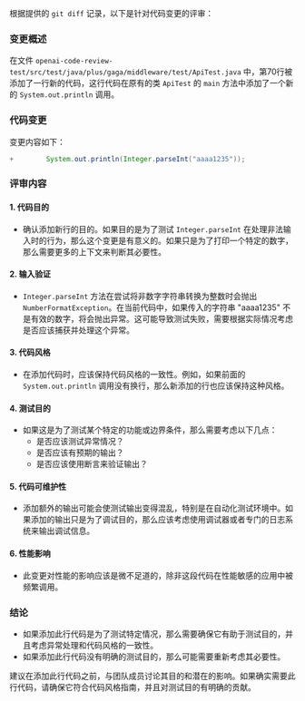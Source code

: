 根据提供的 `git diff` 记录，以下是针对代码变更的评审：

### 变更概述
在文件 `openai-code-review-test/src/test/java/plus/gaga/middleware/test/ApiTest.java` 中，第70行被添加了一行新的代码，这行代码在原有的类 `ApiTest` 的 `main` 方法中添加了一个新的 `System.out.println` 调用。

### 代码变更
变更内容如下：
```java
+        System.out.println(Integer.parseInt("aaaa1235"));
```

### 评审内容

#### 1. 代码目的
- 确认添加新行的目的。如果目的是为了测试 `Integer.parseInt` 在处理非法输入时的行为，那么这个变更是有意义的。如果只是为了打印一个特定的数字，那么需要更多的上下文来判断其必要性。

#### 2. 输入验证
- `Integer.parseInt` 方法在尝试将非数字字符串转换为整数时会抛出 `NumberFormatException`。在当前代码中，如果传入的字符串 "aaaa1235" 不是有效的数字，将会抛出异常。这可能导致测试失败，需要根据实际情况考虑是否应该捕获并处理这个异常。

#### 3. 代码风格
- 在添加代码时，应该保持代码风格的一致性。例如，如果前面的 `System.out.println` 调用没有换行，那么新添加的行也应该保持这种风格。

#### 4. 测试目的
- 如果这是为了测试某个特定的功能或边界条件，那么需要考虑以下几点：
  - 是否应该测试异常情况？
  - 是否应该有预期的输出？
  - 是否应该使用断言来验证输出？

#### 5. 代码可维护性
- 添加额外的输出可能会使测试输出变得混乱，特别是在自动化测试环境中。如果添加的输出只是为了调试目的，那么应该考虑使用调试器或者专门的日志系统来输出调试信息。

#### 6. 性能影响
- 此变更对性能的影响应该是微不足道的，除非这段代码在性能敏感的应用中被频繁调用。

### 结论
- 如果添加此行代码是为了测试特定情况，那么需要确保它有助于测试目的，并且考虑异常处理和代码风格的一致性。
- 如果添加此行代码没有明确的测试目的，那么可能需要重新考虑其必要性。

建议在添加此行代码之前，与团队成员讨论其目的和潜在的影响。如果确实需要此行代码，请确保它符合代码风格指南，并且对测试目的有明确的贡献。